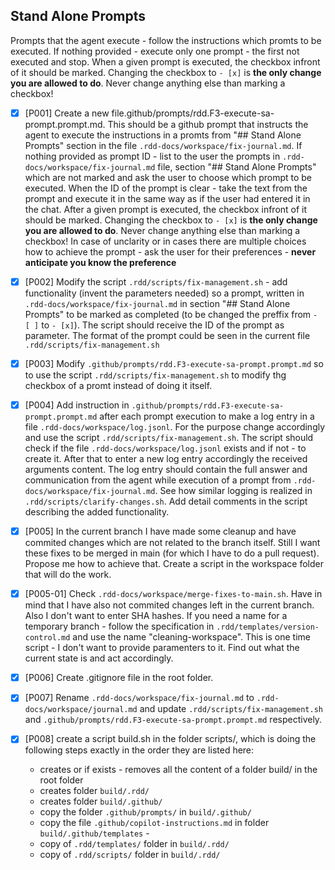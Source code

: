 ## Stand Alone Prompts

Prompts that the agent execute - follow the instructions which promts to be executed. If nothing provided - execute only one prompt - the first not executed and stop. When a given prompt is executed, the checkbox infront of it should be marked. Changing the checkbox to `- [x]` is **the only change you are allowed to do**. Never change anything else than marking a checkbox! 

 - [x] [P001] Create a new file.github/prompts/rdd.F3-execute-sa-prompt.prompt.md. This should be a github prompt that instructs the agent to execute the instructions in a promts from "## Stand Alone Prompts" section in the file `.rdd-docs/workspace/fix-journal.md`. If nothing provided as prompt ID - list to the user the prompts in `.rdd-docs/workspace/fix-journal.md` file, section "## Stand Alone Prompts" which are not marked and ask the user to choose which prompt to be executed. When the ID of the prompt is clear - take the text from the prompt and execute it in the same way as if the user had entered it in the chat. After a given prompt is executed, the checkbox infront of it should be marked. Changing the checkbox to `- [x]` is **the only change you are allowed to do**. Never change anything else than marking a checkbox! In case of unclarity or in cases there are multiple choices how to achieve the prompt - ask the user for their preferences - **never anticipate you know the preference**

- [x] [P002] Modify the script `.rdd/scripts/fix-management.sh` - add functionality (invent the parameters needed) so a prompt, written in `.rdd-docs/workspace/fix-journal.md` in section "## Stand Alone Prompts" to be marked as completed (to be changed the preffix from `- [ ]` to `- [x]`). The script should receive the ID of the prompt as parameter. The format of the prompt could be seen in the current file `.rdd/scripts/fix-management.sh`
  
- [x] [P003] Modify `.github/prompts/rdd.F3-execute-sa-prompt.prompt.md` so to use the script `.rdd/scripts/fix-management.sh` to modify thg checkbox of a promt instead of doing it itself.

- [x] [P004] Add instruction in `.github/prompts/rdd.F3-execute-sa-prompt.prompt.md` after each prompt execution to make a log entry in a file `.rdd-docs/workspace/log.jsonl`. For the purpose change accordingly and use the script `.rdd/scripts/fix-management.sh`. The script should check if the file `.rdd-docs/workspace/log.jsonl` exists and if not - to create it. After that to enter a new log entry accordingly the received arguments content. The log entry should contain the full answer and communication from the agent while execution of a prompt from `.rdd-docs/workspace/fix-journal.md`. See how similar logging is realized in `.rdd/scripts/clarify-changes.sh`. Add detail comments in the script describing the added functionality.

- [x] [P005] In the current branch I have made some cleanup and have commited changes which are not related to the branch itself. Still I want these fixes to be merged in main (for which I have to do a pull request). Propose me how to achieve that. Create a script in the workspace folder that will do the work.

- [x] [P005-01] Check `.rdd-docs/workspace/merge-fixes-to-main.sh`. Have in mind that I have also not commited changes left in the current branch. Also I don't want to enter SHA hashes. If you need a name for a temporary branch - follow the specification in `.rdd/templates/version-control.md` and use the name "cleaning-workspace". This is one time script - I don't want to provide paramenters to it. Find out what the current state is and act accordingly.

- [x] [P006] Create .gitignore file in the root folder. 
  
- [x] [P007] Rename `.rdd-docs/workspace/fix-journal.md` to `.rdd-docs/workspace/journal.md` and update `.rdd/scripts/fix-management.sh` and `.github/prompts/rdd.F3-execute-sa-prompt.prompt.md` respectively.

- [x] [P008] create a script build.sh in the folder scripts/, which is doing the following steps exactly in the order they are listed here:
    - creates or if exists - removes all the content of a folder build/ in the root folder
    - creates folder `build/.rdd/`
    - creates folder `build/.github/`
    - copy the folder `.github/prompts/` in `build/.github/`
    - copy the file `.github/copilot-instructions.md` in folder `build/.github/templates`    -  
    - copy of `.rdd/templates/` folder in `build/.rdd/` 
    - copy of `.rdd/scripts/` folder in `build/.rdd/` 


